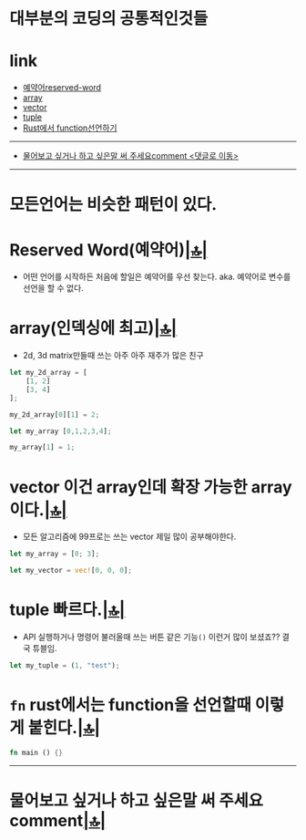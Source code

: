 # 대부분의 코딩의 공통적인것들

# link

- [예약어reserved-word](#reserved-word예약어)
- [array](#array인덱싱에-최고)
- [vector](#vector-이건-array인데-확장-가능한-array이다)
- [tuple](#tuple-빠르다)
- [Rust에서 function선언하기 ](#fn-rust에서는-function을-선언할때-이렇게-붙힌다)

<hr />

- [물어보고 싶거나 하고 싶은말 써 주세요comment <댓글로 이동>](#comment)


<hr />

# 모든언어는 비슷한 패턴이 있다.

# Reserved Word(예약어)[|🔝|](#link)
- 어떤 언어를 시작하든 처음에 할일은 예약어를 우선 찾는다.  aka. 예약어로 변수를 선언을 할 수 없다.

# array(인덱싱에 최고)[|🔝|](#link)
- 2d, 3d matrix만들때 쓰는 아주 아주 재주가 많은 친구

```rs
let my_2d_array = [
    [1, 2]
    [3, 4]
];

my_2d_array[0][1] = 2;

let my_array [0,1,2,3,4];

my_array[1] = 1;
```


# vector 이건 array인데 확장 가능한 array이다.[|🔝|](#link)

- 모든 알고리즘에 99프로는 쓰는 vector 제일 많이 공부해야한다.

```rs
let my_array = [0; 3];

let my_vector = vec![0, 0, 0];
```


# tuple 빠르다.[|🔝|](#link)

- API 실행하거나 명령어 불러올때 쓰는 버튼 같은 기능`()` 이런거 많이 보셨죠?? 결국 튜블임.

```rs
let my_tuple = (1, "test");
```

# `fn` rust에서는 function을 선언할때 이렇게 붙힌다.[|🔝|](#link)

```rs
fn main () {}
```

<hr />

<h1 id="comment">물어보고 싶거나 하고 싶은말 써 주세요comment<a href="#link">|🔝|</a></h1>

<script src="https://utteranc.es/client.js" repo="YoungHaKim7/blog_comments_bot" issue-term="url"
    theme="github-light" crossorigin="anonymous" async>
</script>

